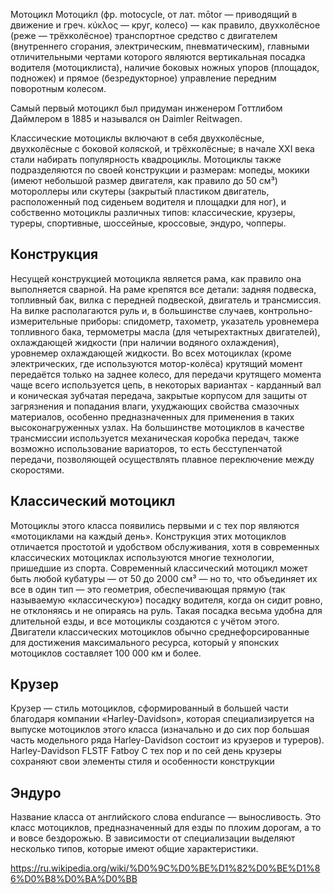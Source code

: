 Мотоцикл
Мотоци́кл (фр. motocycle, от лат. mōtor — приводящий в движение и греч. κύκλος — круг, колесо) — как правило, двухколёсное (реже — трёхколёсное) транспортное средство с двигателем (внутреннего сгорания, электрическим, пневматическим), главными отличительными чертами которого являются вертикальная посадка водителя (мотоциклиста), наличие боковых ножных упоров (площадок, подножек) и прямое (безредукторное) управление передним поворотным колесом.

Самый первый мотоцикл был придуман инженером Готтлибом Даймлером в 1885 и назывался он Daimler Reitwagen.

Классические мотоциклы включают в себя двухколёсные, двухколёсные с боковой коляской, и трёхколёсные; в начале XXI века стали набирать популярность квадроциклы. Мотоциклы также подразделяются по своей конструкции и размерам: мопеды, мокики (имеют небольшой размер двигателя, как правило до 50 см³) мотороллеры или скутеры (закрытый пластиком двигатель, расположенный под сиденьем водителя и площадки для ног), и собственно мотоциклы различных типов: классические, крузеры, туреры, спортивные, шоссейные, кроссовые, эндуро, чопперы.

## Конструкция
Несущей конструкцией мотоцикла является рама, как правило она выполняется сварной. На раме крепятся все детали: задняя подвеска, топливный бак, вилка с передней подвеской, двигатель и трансмиссия. На вилке располагаются руль и, в большинстве случаев, контрольно-измерительные приборы: спидометр, тахометр, указатель уровнемера топливного бака, термометры масла (для четырехтактных двигателей), охлаждающей жидкости (при наличии водяного охлаждения), уровнемер охлаждающей жидкости. Во всех мотоциклах (кроме электрических, где используются мотор-колёса) крутящий момент передаётся только на заднее колесо, для передачи крутящего момента чаще всего используется цепь, в некоторых вариантах - карданный вал и коническая зубчатая передача, закрытые корпусом для защиты от загрязнения и попадания влаги, ухуджающих свойства смазочных материалов, особенно предназначенных для применения в таких высоконагруженных узлах. На большинстве мотоциклов в качестве трансмиссии используется механическая коробка передач, также возможно использование вариаторов, то есть бесступенчатой передачи, позволяющей осуществлять плавное переключение между скоростями.

## Классический мотоцикл
Мотоциклы этого класса появились первыми и с тех пор являются «мотоциклами на каждый день». Конструкция этих мотоциклов отличается простотой и удобством обслуживания, хотя в современных классических мотоциклах используются многие технологии, пришедшие из спорта. Современный классический мотоцикл может быть любой кубатуры — от 50 до 2000 см³ — но то, что объединяет их все в один тип — это геометрия, обеспечивающая прямую (так называемую «классическую») посадку водителя, когда он сидит ровно, не отклоняясь и не опираясь на руль. Такая посадка весьма удобна для длительной езды, и все мотоциклы создаются с учётом этого. Двигатели классических мотоциклов обычно среднефорсированные для достижения максимального ресурса, который у японских мотоциклов составляет 100 000 км и более.

## Крузер
Крузер — стиль мотоциклов, сформированный в большей части благодаря компании «Harley-Davidson», которая специализируется на выпуске мотоциклов этого класса (изначально и до сих пор большая часть модельного ряда Harley-Davidson состоит из крузеров и туреров).
Harley-Davidson FLSTF Fatboy
С тех пор и по сей день крузеры сохраняют свои элементы стиля и особенности конструкции

## Эндуро
Название класса от английского слова endurance — выносливость. Это класс мотоциклов, предназначенный для езды по плохим дорогам, а то и вовсе бездорожью. В зависимости от специализации выделяют несколько типов, которые имеют общие характеристики.

https://ru.wikipedia.org/wiki/%D0%9C%D0%BE%D1%82%D0%BE%D1%86%D0%B8%D0%BA%D0%BB
